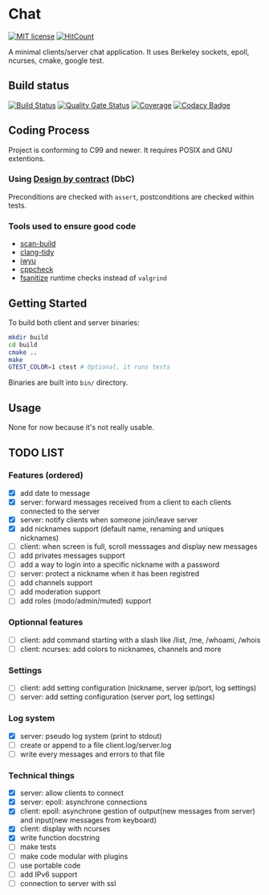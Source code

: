 # Chat
[![MIT license](https://img.shields.io/badge/License-MIT-blue.svg)](https://lbesson.mit-license.org/)
[![HitCount](http://hits.dwyl.io/corentinmusard/mini_cli_chat.svg)](http://hits.dwyl.io/corentinmusard/mini_cli_chat)

A minimal clients/server chat application.
It uses Berkeley sockets, epoll, ncurses, cmake, google test.

## Build status
[![Build Status](https://www.travis-ci.org/corentinmusard/mini_cli_chat.svg?branch=master)](https://www.travis-ci.org/corentinmusard/mini_cli_chat)
[![Quality Gate Status](https://sonarcloud.io/api/project_badges/measure?project=corentinmusard_mini_cli_chat&metric=alert_status)](https://sonarcloud.io/dashboard?id=corentinmusard_mini_cli_chat)
[![Coverage](https://sonarcloud.io/api/project_badges/measure?project=corentinmusard_mini_cli_chat&metric=coverage)](https://sonarcloud.io/dashboard?id=corentinmusard_mini_cli_chat)
[![Codacy Badge](https://api.codacy.com/project/badge/Grade/0a07e19caa974f559eb7f2e901c311bb)](https://www.codacy.com/manual/corentinmusard/mini_cli_chat)

## Coding Process

Project is conforming to C99 and newer. It requires POSIX and GNU extentions.

### Using [Design by contract](//barrgroup.com/embedded-systems/how-to/design-by-contract-for-embedded-software) (DbC)
Preconditions are checked with `assert`, postconditions are checked within tests.

### Tools used to ensure good code
-   [scan-build](//clang-analyzer.llvm.org/scan-build.html)
-   [clang-tidy](//clang.llvm.org/extra/clang-tidy/)
-   [iwyu](//github.com/include-what-you-use/include-what-you-use)
-   [cppcheck](//github.com/danmar/cppcheck)
-   [fsanitize](//clang.llvm.org/docs/AddressSanitizer.html) runtime checks instead of `valgrind`

## Getting Started
To build both client and server binaries:
```sh
mkdir build
cd build
cmake ..
make
GTEST_COLOR=1 ctest # Optional, it runs tests
```
Binaries are built into `bin/` directory.

## Usage
None for now because it's not really usable.

## TODO LIST
### Features (ordered)
-   [x] add date to message
-   [x] server: forward messages received from a client to each clients connected to the server
-   [x] server: notify clients when someone join/leave server
-   [x] add nicknames support (default name, renaming and uniques nicknames)
-   [ ] client: when screen is full, scroll messsages and display new messages
-   [ ] add privates messages support
-   [ ] add a way to login into a specific nickname with a password
-   [ ] server: protect a nickname when it has been registred
-   [ ] add channels support
-   [ ] add moderation support
-   [ ] add roles (modo/admin/muted) support

### Optionnal features
-   [ ] client: add command starting with a slash like /list, /me, /whoami, /whois
-   [ ] client: ncurses: add colors to nicknames, channels and more

### Settings
-   [ ] client: add setting configuration (nickname, server ip/port, log settings)
-   [ ] server: add setting configuration (server port, log settings)

### Log system
-   [x] server: pseudo log system (print to stdout)
-   [ ] create or append to a file client.log/server.log
-   [ ] write every messages and errors to that file

### Technical things
-   [x] server: allow clients to connect
-   [x] server: epoll: asynchrone connections 
-   [x] client: epoll: asynchrone gestion of output(new messages from server) and input(new messages from keyboard)
-   [x] client: display with ncurses
-   [x] write function docstring
-   [ ] make tests
-   [ ] make code modular with plugins
-   [ ] use portable code
-   [ ] add IPv6 support
-   [ ] connection to server with ssl
